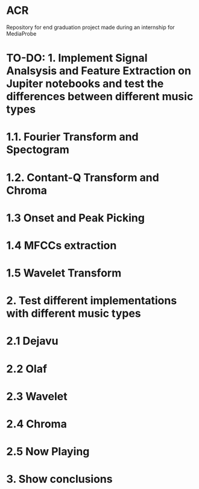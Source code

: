 # ACR

Repository for end graduation project made during an internship for MediaProbe

# TO-DO: 1. Implement Signal Analsysis and Feature Extraction on Jupiter notebooks and test the differences between different music types

# 1.1. Fourier Transform and Spectogram

# 1.2. Contant-Q Transform and Chroma

# 1.3 Onset and Peak Picking

# 1.4 MFCCs extraction

# 1.5 Wavelet Transform

# 2. Test different implementations with different music types

# 2.1 Dejavu

# 2.2 Olaf

# 2.3 Wavelet

# 2.4 Chroma

# 2.5 Now Playing

# 3. Show conclusions
